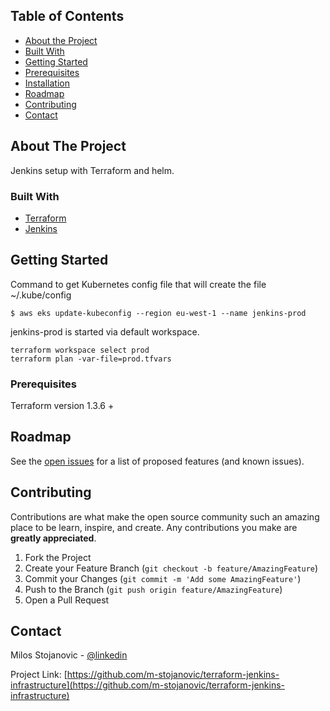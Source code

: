 <!-- TABLE OF CONTENTS -->
## Table of Contents

* [About the Project](#about-the-project)
* [Built With](#built-with)
* [Getting Started](#getting-started)
* [Prerequisites](#prerequisites)
* [Installation](#installation)
* [Roadmap](#roadmap)
* [Contributing](#contributing)
* [Contact](#contact)



<!-- ABOUT THE PROJECT -->
## About The Project

Jenkins setup with Terraform and helm.

### Built With

* [Terraform](https://terraform.io)
* [Jenkins](https://jenkins.com)


## Getting Started

Command to get Kubernetes config file that will create the file ~/.kube/config
```
$ aws eks update-kubeconfig --region eu-west-1 --name jenkins-prod
```

jenkins-prod is started via default workspace.

```
terraform workspace select prod
terraform plan -var-file=prod.tfvars
```

### Prerequisites

Terraform version 1.3.6 +

<!-- ROADMAP -->
## Roadmap

See the [open issues](https://github.com/m-stojanovic/terraform-jenkins-infrastructure/issues) for a list of proposed features (and known issues).

<!-- CONTRIBUTING -->
## Contributing

Contributions are what make the open source community such an amazing place to be learn, inspire, and create. Any contributions you make are **greatly appreciated**.

1. Fork the Project
2. Create your Feature Branch (`git checkout -b feature/AmazingFeature`)
3. Commit your Changes (`git commit -m 'Add some AmazingFeature'`)
4. Push to the Branch (`git push origin feature/AmazingFeature`)
5. Open a Pull Request

<!-- CONTACT -->
## Contact

Milos Stojanovic - [@linkedin]()

Project Link: [https://github.com/m-stojanovic/terraform-jenkins-infrastructure](https://github.com/m-stojanovic/terraform-jenkins-infrastructure)